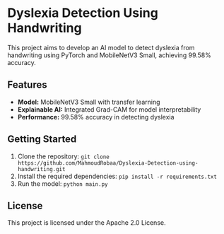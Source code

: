 # Dyslexia Detection Using Handwriting

This project aims to develop an AI model to detect dyslexia from handwriting using PyTorch and MobileNetV3 Small, achieving 99.58% accuracy.

## Features
- **Model:** MobileNetV3 Small with transfer learning
- **Explainable AI:** Integrated Grad-CAM for model interpretability
- **Performance:** 99.58% accuracy in detecting dyslexia

## Getting Started
1. Clone the repository: `git clone https://github.com/MahmoudRobaa/Dyslexia-Detection-using-handwriting.git`
2. Install the required dependencies: `pip install -r requirements.txt`
3. Run the model: `python main.py`

## License
This project is licensed under the Apache 2.0 License.
